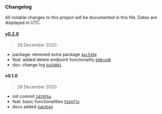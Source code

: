 ### Changelog

All notable changes to this project will be documented in this file. Dates are displayed in UTC.

#### [v0.2.0](https://github.com/saostad/sophos-api-helper/compare/v0.1.0...v0.2.0)

> 28 December 2020

- package: removed extra package [`4ac5394`](https://github.com/saostad/sophos-api-helper/commit/4ac53945084574b83bda462c39a8724c00a8174f)
- feat: added delete endpoint functionality [`b98ced8`](https://github.com/saostad/sophos-api-helper/commit/b98ced846b9f0b4f56a3ecfa8c4ecace4f1e6f1b)
- doc: change log [`ba54081`](https://github.com/saostad/sophos-api-helper/commit/ba540814ce8ea063dbb4c2292b11495871ec2046)

#### v0.1.0

> 28 December 2020

- init commit [`2d29f6a`](https://github.com/saostad/sophos-api-helper/commit/2d29f6a167e8ed25335a5adc20683f449381d400)
- feat: basic functionalities [`9164f7e`](https://github.com/saostad/sophos-api-helper/commit/9164f7e7feea69432757da95be933656d7dff001)
- docs added [`4a63b44`](https://github.com/saostad/sophos-api-helper/commit/4a63b446ab470761629ae6438b07c63f0b82dcb9)
